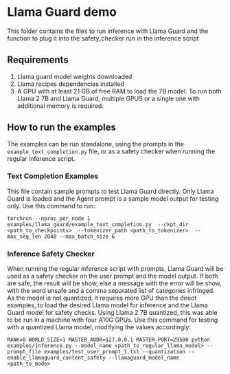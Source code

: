 # Llama Guard demo
This folder contains the files to run inference with Llama Guard and the function to plug it into the safety_checker run in the inference script

## Requirements
1. Llama guard model weights downloaded
2. Llama recipes dependencies installed 
3. A GPU with at least 21 GB of free RAM to load the 7B model. To run both Llama 2 7B and Llama Guard, multiple GPUS or a single one with additional memory is required.

## How to run the examples
The examples can be run standalone, using the prompts in the `example_text_completion.py` file, or as a safety checker when running the regular inference script.
### Text Completion Examples 
This file contain sample prompts to test Llama Guard directly. Only Llama Guard is loaded and the Agent prompt is a sample model output for testing only.
Use this command to run:

`torchrun --nproc_per_node 1 examples/llama_guard/example_text_completion.py  --ckpt_dir <path_to_checkpoints>  --tokenizer_path <path_to_tokenizer>  --max_seq_len 2048 --max_batch_size 6`

### Inference Safety Checker
When running the regular inference script with prompts, Llama Guard will be used as a safety checker on the user prompt and the model output. If both are safe, the result will be show, else a message with the error will be show, with the word unsafe and a comma separated list of categories infringed. As the model is not quantized, it requires more GPU than the direct examples, to load the desired Llama model for inference and the Llama Guard model for safety checks. Using Llama 2 7B quantized, this was able to be run in a machine with four A10G GPUs.
Use this command for testing with a quantized Llama model, modifying the values accordingly:

`RANK=0 WORLD_SIZE=1 MASTER_ADDR=127.0.0.1 MASTER_PORT=29500 python examples/inference.py --model_name <path_to_regular_llama_model> --prompt_file examples/test_user_prompt_1.txt --quantization --enable_llamaguard_content_safety --llamaguard_model_name <path_to_mode>`



